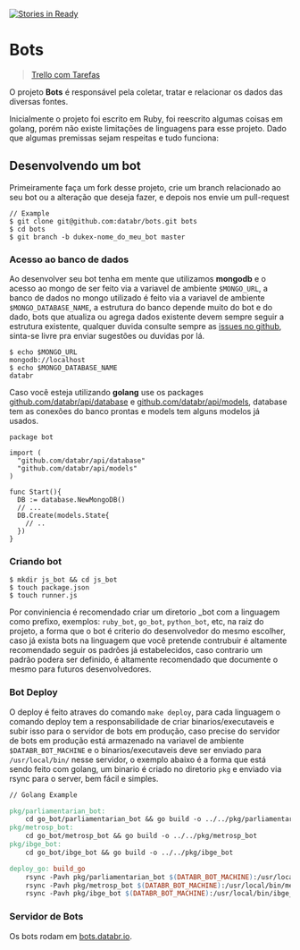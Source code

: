 [![Stories in Ready](https://badge.waffle.io/databr/bots.png?label=ready&title=Ready)](https://waffle.io/databr/bots)
# Bots

> [Trello com Tarefas](https://trello.com/b/3WLlqXpX/databr)

O projeto **Bots** é responsável pela coletar, tratar e relacionar os dados das diversas fontes.

Inicialmente o projeto foi escrito em Ruby, foi reescrito algumas coisas em golang, porém não existe limitações de linguagens para esse projeto. Dado que algumas premissas sejam respeitas e tudo funciona:

## Desenvolvendo um bot

Primeiramente faça um fork desse projeto, crie um branch relacionado ao seu bot ou a alteração que deseja fazer, e depois nos envie um pull-request

``` shell
// Example
$ git clone git@github.com:databr/bots.git bots
$ cd bots
$ git branch -b dukex-nome_do_meu_bot master
```

### Acesso ao banco de dados

Ao desenvolver seu bot tenha em mente que utilizamos **mongodb** e o acesso ao mongo de ser feito via a variavel de ambiente `$MONGO_URL`, a banco de dados no mongo utilizado é feito via a variavel de ambiente `$MONGO_DATABASE_NAME`, a estrutura do banco depende muito do bot e do dado, bots que atualiza ou agrega dados existente devem sempre seguir a estrutura existente, qualquer duvida consulte sempre as [issues no github](https://github.com/databr/bots/issues), sinta-se livre pra enviar sugestões ou duvidas por lá. 

``` shell
$ echo $MONGO_URL
mongodb://localhost
$ echo $MONGO_DATABASE_NAME
databr
```

Caso você esteja utilizando **golang** use os packages [github.com/databr/api/database](https://github.com/databr/api/tree/master/database) e [github.com/databr/api/models](https://github.com/databr/api/tree/master/models), database tem as conexões do banco prontas e models tem alguns modelos já usados.

``` golang
package bot

import (
  "github.com/databr/api/database"
  "github.com/databr/api/models"
)

func Start(){ 
  DB := database.NewMongoDB()
  // ...
  DB.Create(models.State{ 
    // ..
  })
}
```

### Criando bot

``` shell
$ mkdir js_bot && cd js_bot
$ touch package.json
$ touch runner.js
```

Por conviniencia é recomendado criar um diretorio \_bot com a linguagem como prefixo, exemplos: `ruby_bot`, `go_bot`, `python_bot`, etc, na raiz do projeto, a forma que o bot é criterio do desenvolvedor do mesmo escolher, caso já exista bots na linguagem que você pretende contrubuir é altamente recomendado seguir os padrões já estabelecidos, caso contrario um padrão podera ser definido, é altamente recomendado que documente o mesmo para futuros desenvolvedores.


### Bot Deploy

O deploy é feito atraves do comando ```make deploy```, para cada linguagem o comando deploy tem a responsabilidade de criar binarios/executaveis e subir isso para o servidor de bots em produção, caso precise do servidor de bots em produção está armazenado na variavel de ambiente ```$DATABR_BOT_MACHINE``` e o binarios/executaveis deve ser enviado para ```/usr/local/bin/``` nesse servidor, o exemplo abaixo é a forma que está sendo feito com golang, um binario é criado no diretorio ```pkg``` e enviado via rsync para o server, bem fácil e simples.

``` Makefile
// Golang Example

pkg/parliamentarian_bot:
	cd go_bot/parliamentarian_bot && go build -o ../../pkg/parliamentarian_bot
pkg/metrosp_bot:
	cd go_bot/metrosp_bot && go build -o ../../pkg/metrosp_bot
pkg/ibge_bot:
	cd go_bot/ibge_bot && go build -o ../../pkg/ibge_bot

deploy_go: build_go
	rsync -Pavh pkg/parliamentarian_bot $(DATABR_BOT_MACHINE):/usr/local/bin/parliamentarian_bot
	rsync -Pavh pkg/metrosp_bot $(DATABR_BOT_MACHINE):/usr/local/bin/metrosp_bot
	rsync -Pavh pkg/ibge_bot $(DATABR_BOT_MACHINE):/usr/local/bin/ibge_bot

```

### Servidor de Bots

Os bots rodam em [bots.databr.io](http://bots.databr.io).

